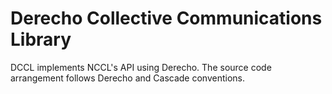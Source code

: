 # Derecho Collective Communications Library

DCCL implements NCCL's API using Derecho. The source code arrangement follows Derecho and Cascade conventions.
